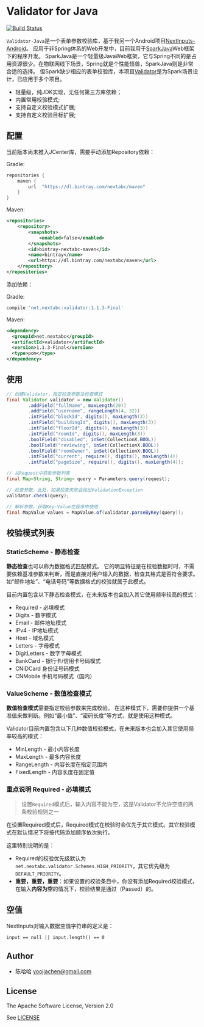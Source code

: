 # Validator for Java

[![Build Status](https://travis-ci.org/yoojia/validator.svg?branch=master)](https://travis-ci.org/yoojia/validator)

`Validator-Java`是一个表单参数校验库，基于我另一个Android项目[NextInputs-Android](https://github.com/yoojia/NextInputs-Android)。
应用于非Spring体系的Web开发中，目前我用于[SparkJava](https://github.com/perwendel/spark)Web框架下的程序开发。
SparkJava是一个轻量级JavaWeb框架，它与Spring不同的是占用资源很少。在物联网线下场景，Spring就是个性能怪兽，SparkJava则是非常合适的选择。
但Spark缺少相应的表单校验库，本项目[Validator](https://github.com/yoojia/validator)是为Spark场景设计，已应用于多个项目。

* 轻量级，纯JDK实现，无任何第三方库依赖；
* 内置常用校验模式;
* 支持自定义校验模式扩展;
* 支持自定义校验目标扩展;

## 配置

当前版本尚未推入JCenter库，需要手动添加Repository依赖：

Gradle:

```groovy
repositories {
	maven {
		url  "https://dl.bintray.com/nextabc/maven"
	}
}
```

Maven:

```xml
<repositories>
    <repository>
        <snapshots>
            <enabled>false</enabled>
        </snapshots>
        <id>bintray-nextabc-maven</id>
        <name>bintray</name>
        <url>https://dl.bintray.com/nextabc/maven</url>
    </repository>
</repositories>
```

添加依赖：

Gradle:

```groovy
compile 'net.nextabc:validator:1.1.3-Final'
```

Maven:

```xml
<dependency>
  <groupId>net.nextabc</groupId>
  <artifactId>validator</artifactId>
  <version>1.1.3-Final</version>
  <type>pom</type>
</dependency>
```


## 使用

```java
// 创建Validator，指定检查参数及检查模式
final Validator validator = new Validator()
        .addField("fullName", maxLength(20))
        .addField("username", rangeLength(4, 32))
        .intField("blockId", digits(), maxLength(3))
        .intField("buildingId", digits(), maxLength(3))
        .intField("floorId", digits(), maxLength(3))
        .intField("roomId", digits(), maxLength(3))
        .boolField("disabled", inSet(CollectionX.BOOL))
        .boolField("reviewing", inSet(CollectionX.BOOL))
        .boolField("roomOwner", inSet(CollectionX.BOOL))
        .intField("current", require(), digits(), maxLength(4))
        .intField("pageSize", require(), digits(), maxLength(4));

// 从Request中获取参数列表
final Map<String, String> query = Parameters.query(request);

// 检查参数，此处，如果检查失败会抛出ValidationException
validator.check(query);

// 解析参数，获取Key-Value在程序中使用
final MapValue values = MapValue.of(validator.parseByKey(query));

```

## 校验模式列表

### StaticScheme - 静态检查

**静态检查**也可以称为数据格式匹配模式。
它的明显特征是在校验数据时时，不需要依赖基准参数来判断，而是直接对用户输入的数据，检查其格式是否符合要求。
如“邮件地址”、“电话号码”等数据格式的校验就属于此模式。

目前内置包含以下静态检查模式，在未来版本也会加入其它使用频率较高的模式：

- Required - 必填模式
- Digits - 数字模式
- Email - 邮件地址模式
- IPv4 - IP地址模式
- Host - 域名模式
- Letters - 字母模式
- DigitLetters - 数字字母模式
- BankCard - 银行卡/信用卡号码模式
- CNIDCard 身份证号码模式
- CNMobile 手机号码模式（国内）

### ValueScheme - 数值检查模式

**数值检查模式**需要指定校验参数来完成校验。
在这种模式下，需要你提供一个基准值来做判断。例如“最小值”、“密码长度”等方式，就是使用这种模式。

Validator目前内置包含以下几种数值校验模式，在未来版本也会加入其它使用频率较高的模式：

- MinLength - 最小内容长度
- MaxLength - 最多内容长度
- RangeLength - 内容长度在指定范围内
- FixedLength - 内容长度在固定值

### 重点说明 Required - 必填模式

> 设置`Required`模式后，输入内容不能为空，这是Validator不允许空值的两条校验规则之一

在设置Required模式后，Required模式在校验时会优先于其它模式。其它校验模式在默认情况下将按代码添加顺序依次执行。

这里特别说明的是：

- Required的校验优先级默认为 `net.nextabc.validator.Schemes.HIGH_PRIORITY`，其它优先级为 `DEFAULT_PRIORITY`。
- **重要，重要，重要**：如果设置的校验条目中，你没有添加Required校验模式，在输入**内容为空**的情况下，校验结果是通过（Passed）的。

## 空值

NextInputs对输入数据空值字符串的定义是：

```
input == null || input.length() == 0
```

## Author

- 陈哈哈 yoojiachen@gmail.com

## License

The Apache Software License, Version 2.0

See [LICENSE](LICENSE)
